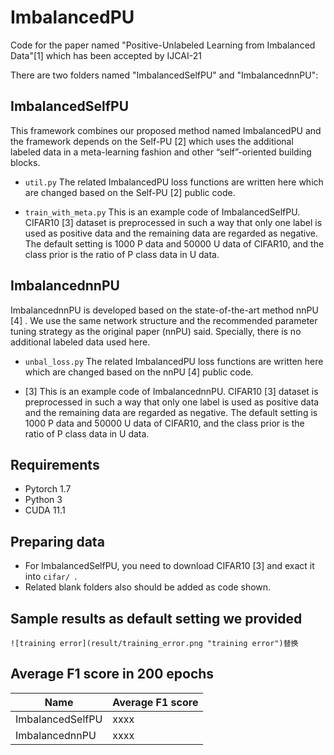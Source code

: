 # ImbalancedPU
Code for the paper named "Positive-Unlabeled Learning from Imbalanced Data"[1] which has been accepted by IJCAI-21

There are two folders named "ImbalancedSelfPU" and "ImbalancednnPU": 

## ImbalancedSelfPU

This framework combines our proposed method named ImbalancedPU and the framework depends on the Self-PU [2] which uses the additional labeled data in a meta-learning fashion and other “self”-oriented building blocks.

* ```util.py``` The related ImbalancedPU loss functions are written here which are changed based on the Self-PU  [2] public code.

* ```train_with_meta.py``` This is an example code of ImbalancedSelfPU. 
CIFAR10 [3] dataset is preprocessed in such a way that only one label is used as positive data and the remaining data are regarded as negative. 
The default setting is 1000 P data and 50000 U data of CIFAR10, and the class prior is the ratio of P class data in U data.

## ImbalancednnPU

ImbalancednnPU is developed based on the state-of-the-art method nnPU [4] . We use the same network structure and the recommended parameter tuning strategy as the original paper (nnPU) said. Specially, there is no additional labeled data used here.

* ```unbal_loss.py``` The related ImbalancedPU loss functions are written here which are changed based on the nnPU [4] public code.

* [3] This is an example code of ImbalancednnPU. 
CIFAR10 [3] dataset is preprocessed in such a way that only one label is used as positive data and the remaining data are regarded as negative. 
The default setting is 1000 P data and 50000 U data of CIFAR10, and the class prior is the ratio of P class data in U data.

## Requirements
* Pytorch 1.7
* Python 3
* CUDA 11.1

## Preparing data
* For ImbalancedSelfPU, you need to download CIFAR10 [3] and exact it into ```cifar/ ```.
* Related blank folders also should be added as code shown.

## Sample results as default setting we provided
```![training error](result/training_error.png "training error")替换```

## Average F1 score in 200 epochs
| Name| Average F1 score |
| ---- | ---- | 
| ImbalancedSelfPU | xxxx | 
| ImbalancednnPU | xxxx | 

